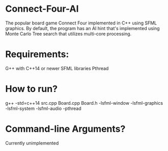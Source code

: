 # Connect-Four-AI
The popular board game Connect Four implemented in C++ using SFML graphics. By default, the program has an AI hint that's implemented using Monte Carlo Tree search that utilizes multi-core processing.

# Requirements:
G++ with C++14 or newer
SFML libraries
Pthread

# How to run?
g++ -std=c++14 src.cpp Board.cpp Board.h -lsfml-window -lsfml-graphics -lsfml-system -lsfml-audio -pthread

# Command-line Arguments?
Currently unimplemented